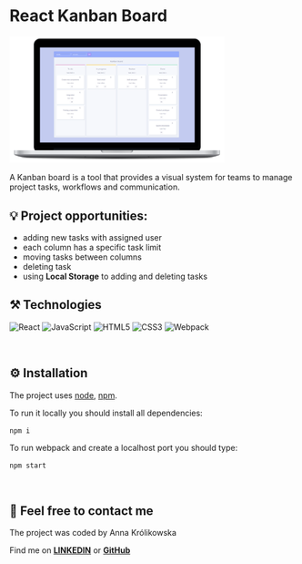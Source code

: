 # React Kanban Board

<img src='./src/images/readme-img.png' width='75%' height='75%'> 

A Kanban board is a tool that provides a visual system for teams to manage project tasks, workflows and communication.




 ## :bulb: Project opportunities:
- adding new tasks with assigned user
- each column has a specific task limit
- moving tasks between columns
- deleting task
- using **Local Storage** to adding and deleting tasks


 ## :hammer_and_pick: Technologies
 ![React](https://img.shields.io/badge/React-20232A?style=for-the-badge&logo=react&logoColor=61DAFB)
![JavaScript](https://img.shields.io/badge/JavaScript-323330?style=for-the-badge&logo=javascript&logoColor=F7DF1E)
![HTML5](https://img.shields.io/badge/HTML5-E34F26?style=for-the-badge&logo=html5&logoColor=white)
![CSS3](https://img.shields.io/badge/CSS3-1572B6?style=for-the-badge&logo=css3&logoColor=white)
![Webpack](https://img.shields.io/badge/Webpack-8DD6F9?style=for-the-badge&logo=Webpack&logoColor=white)

&nbsp;

## :gear: Installation

The project uses [node](https://nodejs.org/en/), [npm](https://www.npmjs.com/).

To run it locally you should install all dependencies:

    npm i

To run webpack and create a localhost port you should type:

    npm start


&nbsp;

## :envelope_with_arrow: Feel free to contact me
The project was coded by Anna Królikowska

Find me on [**LINKEDIN**](https://www.linkedin.com/in/anna-k-2039a0177/) or [**GitHub**](https://github.com/annakrolikowska)

